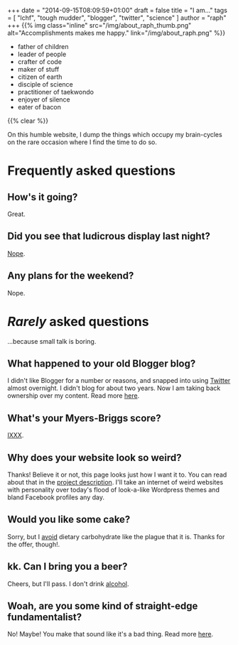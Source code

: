 +++
date = "2014-09-15T08:09:59+01:00"
draft = false
title = "I am..."
tags = [ "lchf", "tough mudder", "blogger", "twitter", "science" ]
author = "raph"
+++
{{% img class="inline" src="/img/about_raph_thumb.png" alt="Accomplishments makes me happy." link="/img/about_raph.png" %}}
* father of children
* leader of people
* crafter of code
* maker of stuff
* citizen of earth
* disciple of science
* practitioner of taekwondo
* enjoyer of silence
* eater of bacon

{{% clear %}}

On this humble website, I dump the things which occupy my brain-cycles on the rare occasion where I find the time to do so.

# Frequently asked questions
## How's it going?
Great.

## Did you see that ludicrous display last night?
[Nope](https://www.youtube.com/watch?v=gWJIQm9qH-w).

## Any plans for the weekend?
Nope.

# *Rarely* asked questions
...because small talk is boring.

## What happened to your old Blogger blog?
I didn't like Blogger for a number or reasons, and snapped into using [Twitter](https://twitter.com/estraph) almost overnight. I didn't blog for about two years. Now I am taking back ownership over my content. Read more [here](/blog/2014/10/new-beginning/).

## What's your Myers-Briggs score?
[IXXX](/blog/2014/10/intp/).

## Why does your website look so weird?
Thanks! Believe it or not, this page looks just how I want it to. You can read about that in the [project description](/project/website). I'll take an internet of weird websites with personality over today's flood of look-a-like Wordpress themes and bland Facebook profiles any day. 

## Would you like some cake?
Sorry, but I [avoid](/blog/2014/10/lchf/) dietary carbohydrate like the plague that it is. Thanks for the offer, though!.

## kk. Can I bring you a beer?
Cheers, but I'll pass. I don't drink [alcohol](/blog/2014/10/alcohol/).

## Woah, are you some kind of straight-edge fundamentalist?
No! Maybe! You make that sound like it's a bad thing. Read more [here](/blog/2014/10/personal-renaissance).

